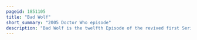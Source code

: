 ```yaml
---
pageid: 1851105
title: "Bad Wolf"
short_summary: "2005 Doctor Who episode"
description: "Bad Wolf is the twelfth Episode of the revived first Series of the british Science Fiction Tv Series Doctor who. The Episode was first Broadcast on Bbc one on June 11 2005. It is the first of two Parts of a Story. The ending Episode the Parting of the Ways was broadcast on June 18 2005."
---
```

